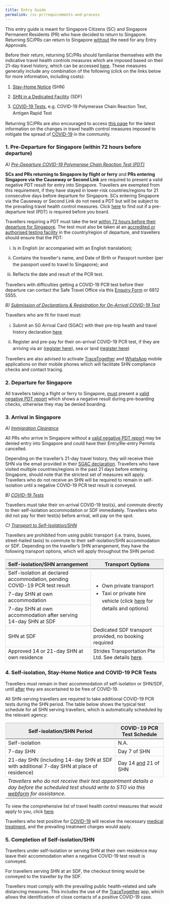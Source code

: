 ```yaml
---
title: Entry Guide
permalink: /sc-pr/requirements-and-process
---
```

This entry guide is meant for Singapore Citizens (SC) and Singapore Permanent Residents (PR) who have decided to return to Singapore. Returning SC/PRs can return to Singapore <u>without</u> the need for any Entry Approvals.

Before their return, returning SC/PRs should familiarise themselves with the indicative travel health controls measures which are imposed based on their 21-day travel history, which can be accessed <a href="/sc-pr/shn-and-swab-summary">here</a>. These measures generally include any combination of the following (click on the links below for more information, including costs):

<ol style="margin-top:0px; list-style-type: decimal;">
<li style="margin-top:10px; margin-bottom:0px; line-height:1.5;"><a href="https://safetravel.ica.gov.sg/health/shn/sdf">Stay-Home Notice</a> (SHN)</li>
<li style="margin-top:10px; margin-bottom:0px; line-height:1.5;"><a href="https://safetravel.ica.gov.sg/health/shn/sdf">SHN in a Dedicated Facility</a> (SDF)</li>
<li style="margin-top:10px; margin-bottom:0px;  line-height:1.5;"><a href="https://safetravel.ica.gov.sg/health/covid19-tests/pcrtest">COVID-19 Tests</a>, e.g. COVID-19 Polymerase Chain Reaction Test, Antigen Rapid Test</li>
</ol>

Returning SC/PRs are also encouraged to access <!-- link to resources page --><a href="">this page</a> for the latest information on the changes in travel health control measures imposed to mitigate the spread of <a href="https://safetravel.ica.gov.sg/health/covid19-symptoms">COVID-19</a> in the community.

<div id="PDT"></div>

### 1. Pre-Departure for Singapore (within 72 hours before departure)

<i>A) <u>Pre-Departure COVID-19 Polymerase Chain Reaction Test (PDT)</u></i>

<b>SCs and PRs returning to Singapore by flight or ferry</b> and <b>PRs entering Singapore via the Causeway or Second Link</b> are required to present a valid negative PDT result for entry into Singapore. Travellers are exempted from this requirement, if they have stayed in lower-risk countries/regions for 21 consecutive days before departure for Singapore. SCs entering Singapore via the Causeway or Second Link do not need a PDT but will be subject to the prevailing travel health control measures. Click <a href="https://safetravel.ica.gov.sg/files/SHN-and-swab-summary.pdf">here</a> to find out if a pre-departure test (PDT) is required before you board.

Travellers requiring a PDT must take the test <u>within 72 hours before their departure for Singapore</u>. The test must also be taken at an <a href="https://www.moh.gov.sg/covid-19/accreditation-bodies-for-covid-19-testing">accredited or authorised testing facility</a> in the country/region of departure, and travellers should ensure that the PDT:

<ol style="margin-top:0px; list-style-type: lower-roman;">
<li style="margin-top:10px; margin-bottom:0px; line-height:1.5;">Is in English (or accompanied with an English translation);</li>
<li style="margin-top:10px; margin-bottom:0px; line-height:1.5;">Contains the traveller's name, and Date of Birth or Passport number (per the passport used to travel to Singapore); and</li>
<li style="margin-top:10px; margin-bottom:0px; line-height:1.5;">Reflects the date and result of the PCR test.</li>
</ol>

Travellers with difficulties getting a COVID-19 PCR test before their departure can contact the Safe Travel Office via this <a href="https://go.gov.sg/sto-enquiry">Enquiry Form</a> or 6812 5555.

<div id="SGAC"></div>

<i>B) <u>Submission of Declarations & Registration for On-Arrival COVID-19 Test</u></i>

Travellers who are fit for travel must:

<ol style="margin-top:0px; list-style-type: lower-roman;">
<li style="margin-top:10px; margin-bottom:0px; line-height:1.5;">Submit an SG Arrival Card (SGAC) with their pre-trip health and travel history declaration <a href="https://eservices.ica.gov.sg/sgarrivalcard/">here</a></li>
<li style="margin-top:10px; margin-bottom:0px; line-height:1.5;">Register and pre-pay for their on-arrival COVID-19 PCR test, if they are arriving via air (<a href="https://safetravel.changiairport.com/#/">register here</a>), sea or land (<a href="https://t.2c2p.com/express/parkwayshenton">register here</a>)</li>
</ol>

Travellers are also advised to activate <a href="https://www.tracetogether.gov.sg/">TraceTogether</a> and <a href="https://www.whatsapp.com/download">WhatsApp</a> mobile applications on their mobile phones which will facilitate SHN compliance checks and contact tracing. 


### 2. Departure for Singapore

All travellers taking a flight or ferry to Singapore, <u>must</u> present a <a href="#PDT">valid negative PDT report</a> which shows a negative result during pre-boarding checks, otherwise they may be denied boarding.


### 3. Arrival in Singapore

<i>A) <u>Immigration Clearance</u></i>

All PRs who arrive in Singapore without a <a href="#PDT">valid negative PDT report</a> may be denied entry into Singapore and could have their Entry/Re-entry Permits cancelled.

Depending on the traveller’s 21-day travel history, they will receive their SHN via the email provided in their <a href="#SGAC">SGAC declaration</a>. Travellers who have visited multiple countries/regions in the past 21 days before entering Singapore, should note that the strictest set of measures will apply. Travellers who do not receive an SHN will be required to remain in self-isolation until a negative COVID-19 PCR test result is conveyed.

<i>B) <u>COVID-19 Tests</u></i>

Travellers must take their on-arrival COVID-19 test(s), and commute directly to their self-isolation accommodation or SDF immediately. Travellers who did not pay for their test(s) before arrival, will pay on the spot.

<i>C) <u>Transport to Self-Isolation/SHN</u></i>

Travellers are prohibited from using public transport (i.e. trains, buses, street-hailed taxis) to commute to their self-isolation/SHN accommodation or SDF. Depending on the traveller’s SHN arrangement, they have the following transport options, which will apply throughout the SHN period:

<table>
<thead>
<tr>
<th style="border-top:3px solid #D8D8D8; border-left:1px solid #D8D8D8; border-right:1px solid #D8D8D8; background-color:#EDEDED;">Self-isolation/SHN arrangement</th>
<th style="font-size:16px;border-top:3px solid #D8D8D8; border-left:1px solid #D8D8D8; border-right:1px solid #D8D8D8; background-color:#EDEDED;">Transport Options</th>
</tr>
</thead>
<tbody>
<tr>
    <td style="border-left:1px solid #D8D8D8;border-bottom:1px solid #D8D8D8; border-right:1px solid #D8D8D8;">Self-isolation at declared accommodation, pending COVID-19 PCR test result</td>
    <td rowspan="3" style="border-right:1px solid #D8D8D8;border-bottom:1px solid #D8D8D8;">
<ul>
<li style="font-size:16px; line-height: 1.5;">Own private transport</li>
<li style="font-size:16px; line-height: 1.5;">Taxi or private hire vehicle (click <a href="https://safetravel.ica.gov.sg/health/faq#transport">here</a> for details and options)</li>
</ul>
 </td>
 </tr>
<tr>
<td style="border-left:1px solid #D8D8D8;border-bottom:1px solid #D8D8D8; border-right:1px solid #D8D8D8;">7-day SHN at own accommodation</td>
</tr>
<tr>
<td style="border-left:1px solid #D8D8D8;border-bottom:1px solid #D8D8D8; border-right:1px solid #D8D8D8;">7-day SHN at own accommodation after serving 14-day SHN at SDF</td>
</tr>
<tr>
<td style="border-left:1px solid #D8D8D8;border-bottom:1px solid #D8D8D8; border-right:1px solid #D8D8D8;">SHN at SDF</td>
<td style="border-left:1px solid #D8D8D8;border-bottom:1px solid #D8D8D8; border-right:1px solid #D8D8D8;">Dedicated SDF transport provided, no booking required</td>
</tr>
<tr>
<td style="border-left:1px solid #D8D8D8;border-bottom:1px solid #D8D8D8; border-right:1px solid #D8D8D8;">Approved 14 or 21-day SHN at own residence</td>
<td style="border-left:1px solid #D8D8D8;border-bottom:1px solid #D8D8D8; border-right:1px solid #D8D8D8;">Strides Transportation Pte Ltd. See details <a href="https://safetravel.ica.gov.sg/health/faq#transport">here</a>. 
</td>
</tr>
</tbody>
</table>


### 4. Self-isolation, Stay-Home Notice and COVID-19 PCR Tests

Travellers must remain in their accommodation of self-isolation or SHN/SDF, until <u>after</u> they are ascertained to be free of COVID-19. 

All SHN-serving travellers are required to take additional COVID-19 PCR tests during the SHN period. The table below shows the typical test schedule for all SHN serving travellers, which is automatically scheduled by the relevant agency:

<table>
<thead>
<tr>
<th style="border-top:3px solid #D8D8D8; border-left:1px solid #D8D8D8; border-right:1px solid #D8D8D8; background-color:#EDEDED;">Self-isolation/SHN Period</th>
<th style="font-size:16px;border-top:3px solid #D8D8D8; border-left:1px solid #D8D8D8; border-right:1px solid #D8D8D8; background-color:#EDEDED;">COVID-19 PCR Test Schedule</th>
</tr>
</thead>
<tbody>
<tr>
    <td style="border-left:1px solid #D8D8D8;border-bottom:1px solid #D8D8D8; border-right:1px solid #D8D8D8;">Self-isolation</td>
    <td style="border-right:1px solid #D8D8D8;border-bottom:1px solid #D8D8D8;">N.A.
 </td>
 </tr>
<tr>
	<td style="border-left:1px solid #D8D8D8;border-bottom:1px solid #D8D8D8; border-right:1px solid #D8D8D8;">7-day SHN</td>
	<td style="border-left:1px solid #D8D8D8;border-bottom:1px solid #D8D8D8; border-right:1px solid #D8D8D8;">Day 7 of SHN</td>
</tr>
<tr>
	<td style="border-left:1px solid #D8D8D8;border-bottom:1px solid #D8D8D8; border-right:1px solid #D8D8D8;">21-day SHN (including 14-day SHN at SDF with additional 7-day SHN at place of residence)</td>
	<td style="border-left:1px solid #D8D8D8;border-bottom:1px solid #D8D8D8; border-right:1px solid #D8D8D8;">Day 14 <u>and</u> 21 of SHN</td>
</tr>
<tr>
	<td colspan="2" style="font-size:16px;"><i>Travellers who do not receive their test appointment details a day before the scheduled test should write to STO via this <a href="https://go.gov.sg/sto-enquiry">webform</a> for assistance.</i></td> 
</tr>
</tbody>
</table>

To view the comprehensive list of travel health control measures that would apply to you, click <a href="/sc-pr/shn-and-swab-summary">here</a>. 

Travellers who test positive for <a href="https://safetravel.ica.gov.sg/health/covid19-symptoms">COVID-19</a> will receive the necessary <a href="https://safetravel.ica.gov.sg/health/covidtreatment">medical treatment</a>, and the prevailing treatment charges would apply.

### 5. Completion of Self-isolation/SHN

Travellers under self-isolation or serving SHN at their own residence may leave their accommodation when a negative COVID-19 test result is conveyed. 

For travellers serving SHN at an SDF, the checkout timing would be conveyed to the traveller by the SDF.

Travellers must comply with the prevailing public health-related and safe distancing measures. This includes the use of the <a href="https://www.tracetogether.gov.sg/">TraceTogether</a> app, which allows the identification of close contacts of a positive COVID-19 case.